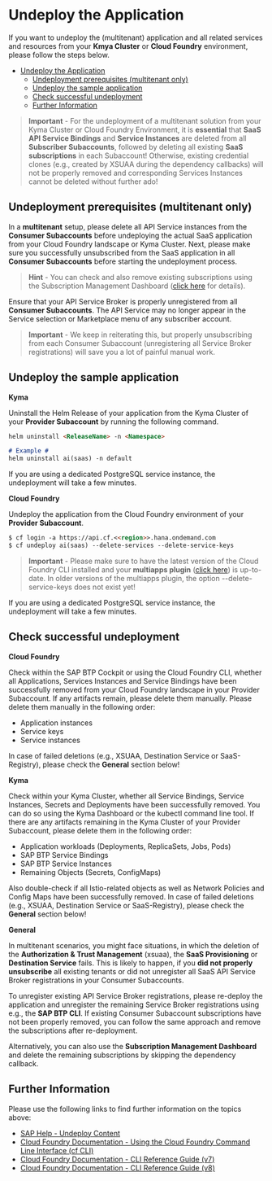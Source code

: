 # Undeploy the Application

If you want to undeploy the (multitenant) application and all related services and resources from your **Kmya Cluster** or **Cloud Foundry** environment, please follow the steps below. 

- [Undeploy the Application](#undeploy-the-application)
  - [Undeployment prerequisites (multitenant only)](#undeployment-prerequisites-multitenant-only)
  - [Undeploy the sample application](#undeploy-the-sample-application)
  - [Check successful undeployment](#check-successful-undeployment)
  - [Further Information](#further-information)

> **Important** - For the undeployment of a multitenant solution from your Kyma Cluster or Cloud Foundry Environment, it is **essential** that **SaaS API Service Bindings** and **Service Instances** are deleted from all **Subscriber Subaccounts**, followed by deleting all existing **SaaS subscriptions** in each Subaccount! Otherwise, existing credential clones (e.g., created by XSUAA during the dependency callbacks) will not be properly removed and corresponding Services Instances cannot be deleted without further ado!


## Undeployment prerequisites (multitenant only)

In a **multitenant** setup, please delete all API Service instances from the **Consumer Subaccounts** before undeploying the actual SaaS application from your Cloud Foundry landscape or Kyma Cluster. Next, please make sure you successfully unsubscribed from the SaaS application in all **Consumer Subaccounts** before starting the undeployment process. 

> **Hint** - You can check and also remove existing subscriptions using the Subscription Management Dashboard ([click here](https://help.sap.com/docs/btp/sap-business-technology-platform/using-subscription-management-dashboard) for details). 

Ensure that your API Service Broker is properly unregistered from all **Consumer Subaccounts**. The API Service may no longer appear in the Service selection or Marketplace menu of any subscriber account. 

> **Important** - We keep in reiterating this, but properly unsubscribing from each Consumer Subaccount (unregistering all Service Broker registrations) will save you a lot of painful manual work. 


## Undeploy the sample application 

**Kyma** 

Uninstall the Helm Release of your application from the Kyma Cluster of your **Provider Subaccount** by running the following command. 

```md
helm uninstall <ReleaseName> -n <Namespace>

# Example #
helm uninstall ai(saas) -n default
```

If you are using a dedicated PostgreSQL service instance, the undeployment will take a few minutes.  


**Cloud Foundry**

Undeploy the application from the Cloud Foundry environment of your **Provider Subaccount**. 

```md
$ cf login -a https://api.cf.<<region>>.hana.ondemand.com
$ cf undeploy ai(saas) --delete-services --delete-service-keys
```

> **Important** - Please make sure to have the latest version of the Cloud Foundry CLI installed and your **multiapps plugin** ([click here](https://help.sap.com/docs/btp/sap-business-technology-platform/install-multiapps-cli-plugin-in-cloud-foundry-environment)) is up-to-date. In older versions of the multiapps plugin, the option --delete-service-keys does not exist yet! 

If you are using a dedicated PostgreSQL service instance, the undeployment will take a few minutes.  


## Check successful undeployment

**Cloud Foundry**

Check within the SAP BTP Cockpit or using the Cloud Foundry CLI, whether all Applications, Services Instances and Service Bindings have been successfully removed from your Cloud Foundry landscape in your Provider Subaccount. If any artifacts remain, please delete them manually. Please delete them manually in the following order:

- Application instances
- Service keys
- Service instances

In case of failed deletions (e.g., XSUAA, Destination Service or SaaS-Registry), please check the **General** section below! 


**Kyma**

Check within your Kyma Cluster, whether all Service Bindings, Service Instances, Secrets and Deployments have been successfully removed. You can do so using the Kyma Dashboard or the kubectl command line tool. If there are any artifacts remaining in the Kyma Cluster of your Provider Subaccount, please delete them in the following order:

- Application workloads (Deployments, ReplicaSets, Jobs, Pods)
- SAP BTP Service Bindings
- SAP BTP Service Instances
- Remaining Objects (Secrets, ConfigMaps)

Also double-check if all Istio-related objects as well as Network Policies and Config Maps have been successfully removed. In case of failed deletions (e.g., XSUAA, Destination Service or SaaS-Registry), please check the **General** section below!  


**General**

In multitenant scenarios, you might face situations, in which the deletion of the **Authorization & Trust Management** (xsuaa), the **SaaS Provisioning** or **Destination Service** fails. This is likely to happen, if you **did not properly unsubscribe** all existing tenants or did not unregister all SaaS API Service Broker registrations in your Consumer Subaccounts. 

To unregister existing API Service Broker registrations, please re-deploy the application and unregister the remaining Service Broker registrations using e.g., the **SAP BTP CLI**. If existing Consumer Subaccount subscriptions have not been properly removed, you can follow the same approach and remove the subscriptions after re-deployment. 

Alternatively, you can also use the **Subscription Management Dashboard** and delete the remaining subscriptions by skipping the dependency callback. 


## Further Information

Please use the following links to find further information on the topics above:

* [SAP Help - Undeploy Content](https://help.sap.com/docs/BTP/65de2977205c403bbc107264b8eccf4b/fab96a603a004bd992822c83d4b01370.html?locale=en-US)
* [Cloud Foundry Documentation - Using the Cloud Foundry Command Line Interface (cf CLI)](https://docs.cloudfoundry.org/cf-cli/)
* [Cloud Foundry Documentation - CLI Reference Guide (v7)](https://cli.cloudfoundry.org/en-US/v7/)
* [Cloud Foundry Documentation - CLI Reference Guide (v8)](https://cli.cloudfoundry.org/en-US/v8/)
